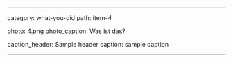 ---

category: what-you-did
path: item-4

photo: 4.png
photo_caption: Was ist das?

caption_header: Sample header
caption: sample caption

---